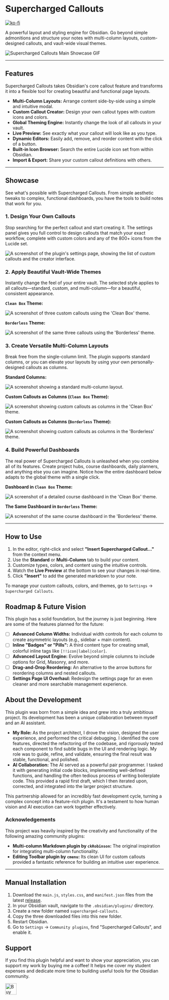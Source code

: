 # Supercharged Callouts

[![ko-fi](https://ko-fi.com/img/githubbutton_sm.svg)](https://ko-fi.com/omaritani)

A powerful layout and styling engine for Obsidian. Go beyond simple admonitions and structure your notes with multi-column layouts, custom-designed callouts, and vault-wide visual themes.

![Supercharged Callouts Main Showcase GIF](https://github.com/user-attachments/assets/82012d10-aac3-421a-a4f1-d83586d2812f)

---

## Features

Supercharged Callouts takes Obsidian's core callout feature and transforms it into a flexible tool for creating beautiful and functional page layouts.

- **Multi-Column Layouts:** Arrange content side-by-side using a simple and intuitive modal.
- **Custom Callout Creator:** Design your own callout types with custom icons and colors.
- **Global Theming Engine:** Instantly change the look of all callouts in your vault.
- **Live Preview:** See exactly what your callout will look like as you type.
- **Dynamic Editors:** Easily add, remove, and reorder content with the click of a button.
- **Built-in Icon Browser:** Search the entire Lucide icon set from within Obsidian.
- **Import & Export:** Share your custom callout definitions with others.

---

## Showcase

See what's possible with Supercharged Callouts. From simple aesthetic tweaks to complex, functional dashboards, you have the tools to build notes that work for you.

### 1. Design Your Own Callouts

Stop searching for the perfect callout and start creating it. The settings panel gives you full control to design callouts that match your exact workflow, complete with custom colors and any of the 800+ icons from the Lucide set.

![A screenshot of the plugin's settings page, showing the list of custom callouts and the creator interface.](https://github.com/user-attachments/assets/cb40fc18-bc57-4fdf-ab44-07c30d6ac92b)

### 2. Apply Beautiful Vault-Wide Themes

Instantly change the feel of your entire vault. The selected style applies to all callouts—standard, custom, and multi-column—for a beautiful, consistent appearance.

**`Clean Box` Theme:**

![A screenshot of three custom callouts using the 'Clean Box' theme.](https://github.com/user-attachments/assets/33074c2b-8185-4feb-b5e4-25fa4ee9547a)

**`Borderless` Theme:**

![A screenshot of the same three callouts using the 'Borderless' theme.](https://github.com/user-attachments/assets/8c350c8c-0cb9-46b3-83ac-7a957814a8b1)

### 3. Create Versatile Multi-Column Layouts

Break free from the single-column limit. The plugin supports standard columns, or you can elevate your layouts by using your own personally-designed callouts as columns.

**Standard Columns:**

![A screenshot showing a standard multi-column layout.](https://github.com/user-attachments/assets/1127b451-0394-497c-981f-e317d20db86c)

**Custom Callouts as Columns (`Clean Box` Theme):**

![A screenshot showing custom callouts as columns in the 'Clean Box' theme.](https://github.com/user-attachments/assets/9d9a7e00-c0cc-4e87-8e7f-466e4ca438df)

**Custom Callouts as Columns (`Borderless` Theme):**

![A screenshot showing custom callouts as columns in the 'Borderless' theme.](https://github.com/user-attachments/assets/57d57055-4229-4ec2-a0ac-d60a8fe43edc)

### 4. Build Powerful Dashboards

The real power of Supercharged Callouts is unleashed when you combine all of its features. Create project hubs, course dashboards, daily planners, and anything else you can imagine. Notice how the entire dashboard below adapts to the global theme with a single click.

**Dashboard in `Clean Box` Theme:**

![A screenshot of a detailed course dashboard in the 'Clean Box' theme.](https://github.com/user-attachments/assets/b2803c81-1d4c-4d86-beb9-ca2a2be8d34c)

**The Same Dashboard in `Borderless` Theme:**

![A screenshot of the same course dashboard in the 'Borderless' theme.](https://github.com/user-attachments/assets/7518926e-c72a-4d30-900a-8c1797d11224)

---

## How to Use

1.  In the editor, right-click and select **"Insert Supercharged Callout..."** from the context menu.
2.  Use the **Standard** or **Multi-Column** tab to build your content.
3.  Customize types, colors, and content using the intuitive controls.
4.  Watch the **Live Preview** at the bottom to see your changes in real-time.
5.  Click **"Insert"** to add the generated markdown to your note.

To manage your custom callouts, colors, and themes, go to `Settings` -> `Supercharged Callouts`.

## Roadmap & Future Vision

This plugin has a solid foundation, but the journey is just beginning. Here are some of the features planned for the future:

-   [ ] **Advanced Column Widths:** Individual width controls for each column to create asymmetric layouts (e.g., sidebar + main content).
-   [ ] **Inline "Badges" or "Pills":** A third content type for creating small, colorful inline tags like `[!!icon|label|color]`.
-   [ ] **Advanced Layout Engine:** Evolve beyond simple columns to include options for Grid, Masonry, and more.
-   [ ] **Drag-and-Drop Reordering:** An alternative to the arrow buttons for reordering columns and nested callouts.
-   [ ] **Settings Page UI Overhaul:** Redesign the settings page for an even cleaner and more searchable management experience.

## About the Development

This plugin was born from a simple idea and grew into a truly ambitious project. Its development has been a unique collaboration between myself and an AI assistant.

-   **My Role:** As the project architect, I drove the vision, designed the user experience, and performed the critical debugging. I identified the core features, directed the refactoring of the codebase, and rigorously tested each component to find subtle bugs in the UI and rendering logic. My role was to guide, refine, and validate, ensuring the final result was stable, functional, and polished.
-   **AI Collaboration:** The AI served as a powerful pair programmer. I tasked it with generating initial code blocks, implementing well-defined functions, and handling the often tedious process of writing boilerplate code. This provided a rapid first draft, which I then iterated upon, corrected, and integrated into the larger project structure.

This partnership allowed for an incredibly fast development cycle, turning a complex concept into a feature-rich plugin. It's a testament to how human vision and AI execution can work together effectively.

### Acknowledgements

This project was heavily inspired by the creativity and functionality of the following amazing community plugins:
- **Multi-column Markdown plugin by `ckRobinson`:** The original inspiration for integrating multi-column functionality.
- **Editing Toolbar plugin by `cmenu`:** Its clean UI for custom callouts provided a fantastic reference for building an intuitive user experience.

---

## Manual Installation

1.  Download the `main.js`, `styles.css`, and `manifest.json` files from the latest [release](https://github.com/omaritani-au/obsidian-supercharged-callouts/releases).
2.  In your Obsidian vault, navigate to the `.obsidian/plugins/` directory.
3.  Create a new folder named `supercharged-callouts`.
4.  Copy the three downloaded files into this new folder.
5.  Restart Obsidian.
6.  Go to `Settings` -> `Community plugins`, find "Supercharged Callouts", and enable it.

## Support

If you find this plugin helpful and want to show your appreciation, you can support my work by buying me a coffee! It helps me cover my student expenses and dedicate more time to building useful tools for the Obsidian community.

<a href="https://ko-fi.com/omaritani" target="_blank">
  <img height="36" style="border:0px;height:36px;" src="https://storage.ko-fi.com/cdn/kofi2.png?v=3" border="0" alt="Buy Me a Coffee at ko-fi.com" />
</a>